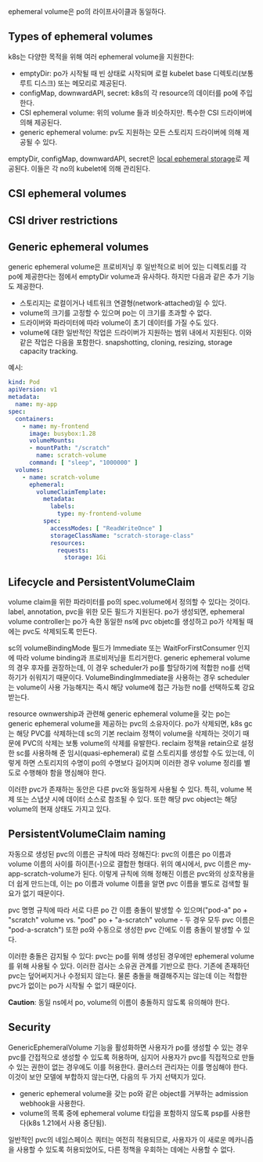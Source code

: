 ephemeral volume은 po의 라이프사이클과 동일하다.

## Types of ephemeral volumes

k8s는 다양한 목적을 위해 여러 ephemeral volume을 지원한다:

- emptyDir: po가 시작될 때 빈 상태로 시작되며 로컬 kubelet base 디렉토리(보통 루트 디스크) 또는 메모리로 제공된다.
- configMap, downwardAPI, secret: k8s의 각 resource의 데이터를 po에 주입한다.
- CSI ephemeral volume: 위의 volume 들과 비슷하지만. 특수한 CSI 드라이버에 의해 제공된다.
- generic ephemeral volume: pv도 지원하는 모든 스토리지 드라이버에 의해 제공될 수 있다.

emptyDir, configMap, downwardAPI, secret은 [local ephemeral storage](https://v1-23.docs.kubernetes.io/docs/concepts/configuration/manage-resources-containers/#local-ephemeral-storage)로 제공된다. 이들은 각 no의 kubelet에 의해 관리된다.

## CSI ephemeral volumes

## CSI driver restrictions

## Generic ephemeral volumes
generic ephemeral volume은 프로비저닝 후 일반적으로 비어 있는 디렉토리를 각 po에 제공한다는 점에서 emptyDir volume과 유사하다. 하지만 다음과 같은 추가 기능도 제공한다.

- 스토리지는 로컬이거나 네트워크 연결형(network-attached)일 수 있다.
- volume의 크기를 고정할 수 있으며 po는 이 크기를 초과할 수 없다.
- 드라이버와 파라미터에 따라 volume이 초기 데이터를 가질 수도 있다.
- volume에 대한 일반적인 작업은 드라이버가 지원하는 범위 내에서 지원된다. 이와 같은 작업은 다음을 포함한다. snapshotting, cloning, resizing, storage capacity tracking.

예시:

``` yaml
kind: Pod
apiVersion: v1
metadata:
  name: my-app
spec:
  containers:
    - name: my-frontend
      image: busybox:1.28
      volumeMounts:
      - mountPath: "/scratch"
        name: scratch-volume
      command: [ "sleep", "1000000" ]
  volumes:
    - name: scratch-volume
      ephemeral:
        volumeClaimTemplate:
          metadata:
            labels:
              type: my-frontend-volume
          spec:
            accessModes: [ "ReadWriteOnce" ]
            storageClassName: "scratch-storage-class"
            resources:
              requests:
                storage: 1Gi
```

## Lifecycle and PersistentVolumeClaim
volume claim을 위한 파라미터를 po의 spec.volume에서 정의할 수 있다는 것이다. label, annotation, pvc을 위한 모든 필드가 지원된다. po가 생성되면, ephemeral volume controller는 po가 속한 동일한 ns에 pvc objetc를 생성하고 po가 삭제될 때에는 pvc도 삭제되도록 만든다.

sc의 volumeBindingMode 필드가 Immediate 또는 WaitForFirstConsumer 인지에 따라 volume binding과 프로비저닝을 트리거한다. generic ephemeral volume의 경우 후자를 권장하는데, 이 경우 scheduler가 po를 할당하기에 적합한 no를 선택하기가 쉬워지기 때문이다. VolumeBindingImmediate을 사용하는 경우 scheduler는 volume이 사용 가능해지는 즉시 해당 volume에 접근 가능한 no를 선택하도록 강요받는다.

resource ownwership과 관련해 generic ephemeral volume을 갖는 po는 generic ephemeral volume을 제공하는 pvc의 소유자이다. po가 삭제되면, k8s gc는 해당 PVC를 삭제하는데 sc의 기본 reclaim 정책이 volume을 삭제하는 것이기 때문에 PVC의 삭제는 보통 volume의 삭제를 유발한다. reclaim 정책을 retain으로 설정한 sc를 사용하해 준 임시(quasi-ephemeral) 로컬 스토리지를 생성할 수도 있는데, 이렇게 하면 스토리지의 수명이 po의 수명보다 길어지며 이러한 경우 volume 정리를 별도로 수행해야 함을 명심해야 한다.

이러한 pvc가 존재하는 동안은 다른 pvc와 동일하게 사용될 수 있다. 특히, volume 복제 또는 스냅샷 시에 데이터 소스로 참조될 수 있다. 또한 해당 pvc object는 해당 volume의 현재 상태도 가지고 있다.

## PersistentVolumeClaim naming
자동으로 생성된 pvc의 이름은 규칙에 따라 정해진다: pvc의 이름은 po 이름과 volume 이름의 사이를 하이픈(-)으로 결합한 형태다. 위의 예시에서, pvc 이름은 my-app-scratch-volume가 된다. 이렇게 규칙에 의해 정해진 이름은 pvc와의 상호작용을 더 쉽게 만드는데, 이는 po 이름과 volume 이름을 알면 pvc 이름을 별도로 검색할 필요가 없기 때문이다.

pvc 명명 규칙에 따라 서로 다른 po 간 이름 충돌이 발생할 수 있으며("pod-a" po + "scratch" volume vs. "pod" po + "a-scratch" volume - 두 경우 모두 pvc 이름은 "pod-a-scratch") 또한 po와 수동으로 생성한 pvc 간에도 이름 충돌이 발생할 수 있다.

이러한 충돌은 감지될 수 있다: pvc는 po를 위해 생성된 경우에만  ephemeral volume를 위해 사용될 수 있다. 이러한 검사는 소유권 관계를 기반으로 한다. 기존에 존재하던 pvc는 덮어써지거나 수정되지 않는다. 물론 충돌을 해결해주지는 않는데 이는 적합한 pvc가 없이는 po가 시작될 수 없기 때문이다.

**Caution**: 동일 ns에서 po, volume의 이름이 충돌하지 않도록 유의해야 한다.

## Security
GenericEphemeralVolume 기능을 활성화하면 사용자가 po를 생성할 수 있는 경우 pvc를 간접적으로 생성할 수 있도록 허용하며, 심지어 사용자가 pvc를 직접적으로 만들 수 있는 권한이 없는 경우에도 이를 허용한다. 클러스터 관리자는 이를 명심해야 한다. 이것이 보안 모델에 부합하지 않는다면, 다음의 두 가지 선택지가 있다.

- generic ephemeral volume을 갖는 po와 같은 object를 거부하는 admission webhook을 사용한다.
- volume의 목록 중에 ephemeral volume 타입을 포함하지 않도록 psp를 사용한다(k8s 1.21에서 사용 중단됨).

일반적인 pvc의 네임스페이스 쿼터는 여전히 적용되므로, 사용자가 이 새로운 메카니즘을 사용할 수 있도록 허용되었어도, 다른 정책을 우회하는 데에는 사용할 수 없다.